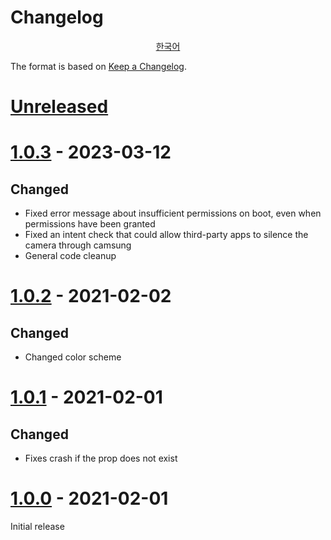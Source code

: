 # Changelog

<div align="center">

[한국어][korean-translation]

</div>


The format is based on [Keep a Changelog][keep-a-changelog].


[korean-translation]: CHANGELOG.ko.md
[keep-a-changelog]: https://keepachangelog.com/en/1.0.0/


# [Unreleased]


# [1.0.3] - 2023-03-12

## Changed
- Fixed error message about insufficient permissions on boot, even when permissions have been granted
- Fixed an intent check that could allow third-party apps to silence the camera through camsung
- General code cleanup


# [1.0.2] - 2021-02-02

## Changed
- Changed color scheme


# [1.0.1] - 2021-02-01

## Changed
- Fixes crash if the prop does not exist


# [1.0.0] - 2021-02-01

Initial release


[Unreleased]: https://github.com/ericswpark/camsung/compare/1.0.3...HEAD
[1.0.3]: https://github.com/ericswpark/camsung/compare/1.0.2...1.0.3
[1.0.2]: https://github.com/ericswpark/camsung/compare/1.0.1...1.0.2
[1.0.1]: https://github.com/ericswpark/camsung/compare/1.0.0...1.0.1
[1.0.0]: https://github.com/ericswpark/camsung/compare/509b2f1e5b6dbbee4b2436d20d0b61c04de728bc...1.0.0